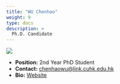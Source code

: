 ```yaml
---
title: "WU Chenhao"
weight: 9
type: docs
description: >
  Ph.D. Candidate
---
```


<div class="member-photo-frame wk-desk-4 wk-ipadp-4 wk-mobile-12 wk-tab-12">
    <div class=".member-photo-image">
     <img src="/images/members/WU-Chenhao.jpg">
    </div>
</div>

 - **Position:** 2nd Year PhD Student
 - **Contact:** [chenhaowu@link.cuhk.edu.hk](chenhaowu@link.cuhk.edu.hk)
 - **Bio:** [Website](https://vitowu.net/about/)